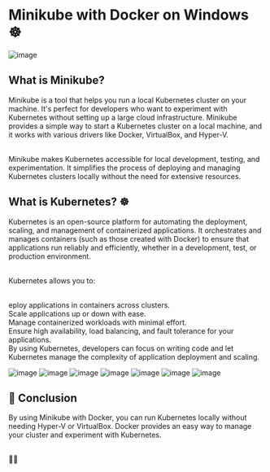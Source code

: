 <h1>Minikube with Docker on Windows ☸️</h1>
<img src="https://github.com/user-attachments/assets/d40cad59-d2e4-4bd5-ae08-ab340937db41" alt="image">


<h2>What is Minikube?</h2>
<p>Minikube is a tool that helps you run a local Kubernetes cluster on your machine. It's perfect for developers who want to experiment with Kubernetes without setting up a large cloud infrastructure. Minikube provides a simple way to start a Kubernetes cluster on a local machine, and it works with various drivers like Docker, VirtualBox, and Hyper-V.</p>

<br>Minikube makes Kubernetes accessible for local development, testing, and experimentation. It simplifies the process of deploying and managing Kubernetes clusters locally without the need for extensive resources.

<h2>What is Kubernetes? ☸️</h2>
<p>Kubernetes is an open-source platform for automating the deployment, scaling, and management of containerized applications. It orchestrates and manages containers (such as those created with Docker) to ensure that applications run reliably and efficiently, whether in a development, test, or production environment.</p>

<br>Kubernetes allows you to:

<br>eploy applications in containers across clusters.
<br>Scale applications up or down with ease.
<br>Manage containerized workloads with minimal effort.
<br>Ensure high availability, load balancing, and fault tolerance for your applications.
<br>By using Kubernetes, developers can focus on writing code and let Kubernetes manage the complexity of application deployment and scaling.

![image](https://github.com/user-attachments/assets/8f5a0b94-75ba-4d93-8095-73306bd5fe2e)
![image](https://github.com/user-attachments/assets/b3d9676b-e278-4745-9bf5-812dfa08f407)
![image](https://github.com/user-attachments/assets/7e17db3f-66fe-48d0-9338-91ebc089579b)
![image](https://github.com/user-attachments/assets/eba49c3a-6e1c-470a-9ea6-25ee8b82b8dd)
![image](https://github.com/user-attachments/assets/ab917acf-7b4a-4b79-a992-a26fe235a135)
![image](https://github.com/user-attachments/assets/e49e8e74-e735-47f7-a6cb-76844a822e38)
![image](https://github.com/user-attachments/assets/8c49eda2-83ba-40a1-91e1-f9a6cdf3c67e)



<h2>🎯 Conclusion</h2>
By using Minikube with Docker, you can run Kubernetes locally without needing Hyper-V or VirtualBox. Docker provides an easy way to manage your cluster and experiment with Kubernetes.

<br>🚀😊
